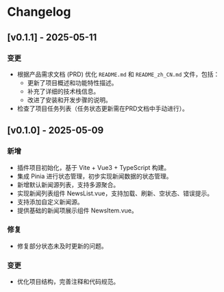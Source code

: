 # Changelog

## [v0.1.1] - 2025-05-11

### 变更
- 根据产品需求文档 (PRD) 优化 `README.md` 和 `README_zh_CN.md` 文件，包括：
  - 更新了项目概述和功能特性描述。
  - 补充了详细的技术栈信息。
  - 改进了安装和开发步骤的说明。
- 检查了项目任务列表（任务状态更新需在PRD文档中手动进行）。

## [v0.1.0] - 2025-05-09

### 新增
- 插件项目初始化，基于 Vite + Vue3 + TypeScript 构建。
- 集成 Pinia 进行状态管理，初步实现新闻数据的状态管理。
- 新增默认新闻源列表，支持多源聚合。
- 实现新闻列表组件 NewsList.vue，支持加载、刷新、空状态、错误提示。
- 支持添加自定义新闻源。
- 提供基础的新闻项展示组件 NewsItem.vue。

### 修复
- 修复部分状态未及时更新的问题。

### 变更
- 优化项目结构，完善注释和代码规范。